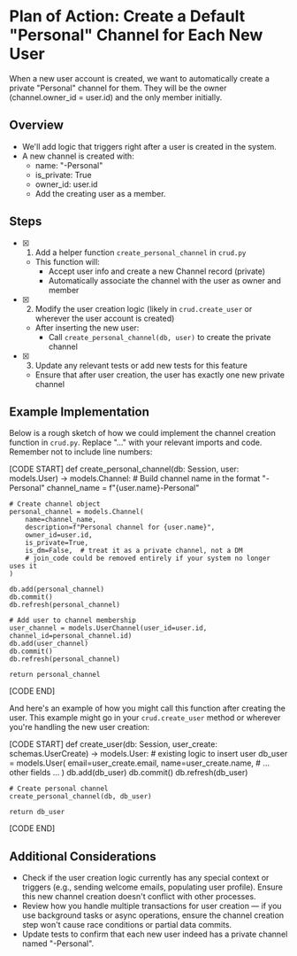 # Plan of Action: Create a Default "Personal" Channel for Each New User

When a new user account is created, we want to automatically create a private "Personal" channel for them. They will be the owner (channel.owner_id = user.id) and the only member initially.

## Overview

- We'll add logic that triggers right after a user is created in the system.  
- A new channel is created with:
  - name: "<UserName>-Personal"  
  - is_private: True  
  - owner_id: user.id  
  - Add the creating user as a member.

## Steps

- [x] 1. Add a helper function `create_personal_channel` in `crud.py`  
  - This function will:  
    - Accept user info and create a new Channel record (private)  
    - Automatically associate the channel with the user as owner and member  

- [x] 2. Modify the user creation logic (likely in `crud.create_user` or wherever the user account is created)  
  - After inserting the new user:  
    - Call `create_personal_channel(db, user)` to create the private channel  

- [x] 3. Update any relevant tests or add new tests for this feature  
  - Ensure that after user creation, the user has exactly one new private channel  

## Example Implementation

Below is a rough sketch of how we could implement the channel creation function in `crud.py`. Replace "..." with your relevant imports and code. Remember not to include line numbers:

[CODE START]
def create_personal_channel(db: Session, user: models.User) -> models.Channel:
    # Build channel name in the format "<UserName>-Personal"
    channel_name = f"{user.name}-Personal"

    # Create channel object
    personal_channel = models.Channel(
        name=channel_name,
        description=f"Personal channel for {user.name}",
        owner_id=user.id,
        is_private=True,
        is_dm=False,  # treat it as a private channel, not a DM
        # join_code could be removed entirely if your system no longer uses it
    )

    db.add(personal_channel)
    db.commit()
    db.refresh(personal_channel)

    # Add user to channel membership
    user_channel = models.UserChannel(user_id=user.id, channel_id=personal_channel.id)
    db.add(user_channel)
    db.commit()
    db.refresh(personal_channel)

    return personal_channel
[CODE END]

And here's an example of how you might call this function after creating the user. This example might go in your `crud.create_user` method or wherever you're handling the new user creation:

[CODE START]
def create_user(db: Session, user_create: schemas.UserCreate) -> models.User:
    # existing logic to insert user
    db_user = models.User(
        email=user_create.email,
        name=user_create.name,
        # ... other fields ...
    )
    db.add(db_user)
    db.commit()
    db.refresh(db_user)

    # Create personal channel
    create_personal_channel(db, db_user)

    return db_user
[CODE END]

## Additional Considerations

- Check if the user creation logic currently has any special context or triggers (e.g., sending welcome emails, populating user profile). Ensure this new channel creation doesn't conflict with other processes.  
- Review how you handle multiple transactions for user creation — if you use background tasks or async operations, ensure the channel creation step won't cause race conditions or partial data commits.  
- Update tests to confirm that each new user indeed has a private channel named "<UserName>-Personal".  
